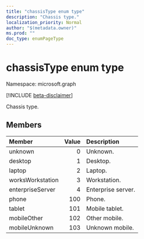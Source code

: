 ```yaml
---
title: "chassisType enum type"
description: "Chassis type."
localization_priority: Normal
author: "$(metadata.owner)"
ms.prod: ""
doc_type: enumPageType
---
```


# chassisType enum type

Namespace: microsoft.graph

[!INCLUDE [beta-disclaimer](../../includes/beta-disclaimer.md)]

Chassis type.

## Members

| Member           | Value | Description        |
| :--------------- | ----: | :----------------- |
| unknown          | 0     | Unknown.           |
| desktop          | 1     | Desktop.           |
| laptop           | 2     | Laptop.            |
| worksWorkstation | 3     | Workstation.       |
| enterpriseServer | 4     | Enterprise server. |
| phone            | 100   | Phone.             |
| tablet           | 101   | Mobile tablet.     |
| mobileOther      | 102   | Other mobile.      |
| mobileUnknown    | 103   | Unknown mobile.    |